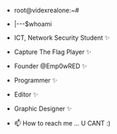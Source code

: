 - root@videxrealone:~#
- |---$whoami
- ICT, Network Security Student ✨
- Capture The Flag Player ✨ 
- Founder @Emp0wRED ✨
- Programmer ✨
- Editor ✨
- Graphic Designer ✨

- 📫 How to reach me ... U CANT :)

<!---
videxrealone/videxrealone is a ✨ special ✨ repository because its `README.md` (this file) appears on your GitHub profile.
You can click the Preview link to take a look at your changes.
--->
